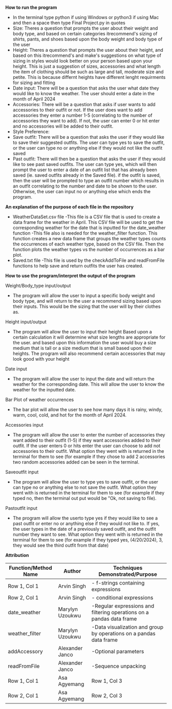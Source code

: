 **How to run the program**
* In the terminal type python if using Windows or python3 if using Mac and then a space then type Final Project.py in quotes
* Size: Theres a question that prompts the user about their weight and body type, and based on certain categories itrecommend's sizing of shirts, pants, and shoes based upon the body weight and body type of the user
* Height: Theres a question that prompts the user about their height, and based on this itrecommend's and make's suggestions on what type of sizing in styles would look better on your person based upon your height. This is just a suggestion of sizes, accessories and what length the item of clothing should be such as large and tall, moderate size and petite. This is because differnt heights have different lenght requirments for sizing and fitting 
* Date input: There will be a question that asks the user what date they would like to know the weather. The user should enter a date in the month of April 2024
* Accessories: There will be a question that asks if user wants to add accessories to their outfit or not. If the user does want to add accessories they enter a number 1-5 (correlating to the number of accessories they want to add). If not, the user can enter 0 or hit enter and no accessories will be added to their outfit.
* Style Preference:
* Save outfit: There will be a question that asks the user if they would like to save their suggested outfits. The user can type yes to save the outfit, or the user can type no or anything else if they would not like the outfit saved
* Past outfit: There will then be a question that asks the user if they would like to see past saved outfits. The user can type yes, which will then prompt the user to enter a date of an outfit list that has already been saved (ie. saved outfits already in the Saved file). if the outfit is saved, then the user will be prompted to type an outfit number which results in an outfit correlating to the number and date to be shown to the user. Otherwise, the user can input no or anything else which ends the program.



**An explanation of the purpose of each file in the repository**
* WeatherDataSet.csv file
  -This file is a CSV file that is used to create a data frame for the weather in April. This CSV file will be used to get the
  corresponding weather for the date that is inputted for the date_weather function
  -This file also is needed for the weather_filter function. This function creates a new data frame that groups the weather
  types counts the occurrences of each weather type, based on the CSV file. Then the function plots the weather types vs the number of occurrences as a bar plot.
* Saved.txt file
  -This file is used by the checkAddToFile and readFromFile functions to help save and return outfits the user has created.
  

**How to use the program/interpret the output of the program**

Weight/Body_type input/output
* The program will allow the user to input a specific body weight and body type, and will return to the user a recommend sizing based upon their inputs. This would be the sizing that the user will by their clothes as.

Height input/output
* The program will allow the user to input their height Based upon a certain calculation it will determine what size lengths are appropriate for the user.  and based upon this information the user would buy a size medium that is tall or a size medium that is small based upon their heights. The program will also recommend certain accessories that may look good with your height 

Date input
* The program will allow the user to input the date and will return the weather for the corresponding date. This will allow the user to
  know the weather for the inputted date.

Bar Plot of weather occurrences
* The bar plot will allow the user to see how many days it is rainy, windy, warm, cool, cold, and hot for the month of April 2024.

Accessories input
* The program will allow the user to enter the number of accessories they want added to their outfit (1-5) if they want accessories added to their outfit. If the user enters 0 or hits enter the user can choose to add not accessories to their outfit. What option they went with is returned in the terminal for them to see (for example if they chose to add 2 accessories two random accessories added can be seen in the terminal.

Saveoutfit input
* The program will allow the user to type yes to save outfit, or the user can type no or anything else to not save the outfit. What option they went with is returned in the terminal for them to see (for example if they typed no, then the terminal out put would be "Ok, not saving to file).

Pastoutfit input
* The program will allow the userto type yes if they would like to see a past outfit or enter no or anything else if they would not like to. If yes, the user types in the date of a previously saved outfit, and the outfit number they want to see. What option they went with is returned in the terminal for them to see (for example if they typed yes, (4/20/2024), 3, they would see the third outfit from that date)



**Attribution**

 Function/Method Name | Author | Techniques Demonstrated/Purpose |
|----------|----------|----------|
|Row 1, Col 1 | Arvin Singh| - f-strings containing expressions |
| Row 2, Col 1 | Arvin Singh | - conditional expressions |
| date_weather | Marylyn Uzoukwu | -Regular expressions and filtering operations on a pandas data frame|
| weather_filter | Marylyn Uzoukwu |-Data visualization and group by operations on a pandas data frame |
| addAccessory | Alexander Janco | -Optional parameters|
| readFromFile | Alexander Janco | -Sequence unpacking |
| Row 1, Col 1 | Asa Agyemang | Row 1, Col 3 |
| Row 2, Col 1 | Asa Agyemang | Row 2, Col 3 |















